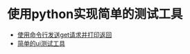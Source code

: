 # 使用python实现简单的测试工具

* [使用命令行发送get请求并打印返回](https://github.com/easonhan007/simple_test_tools/blob/master/get.py)
* [简单的ui测试工具](https://github.com/easonhan007/simple_test_tools/blob/master/html_assertion.py)